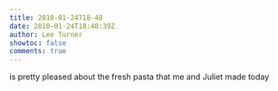```yaml
---
title: 2010-01-24T18-48
date: 2010-01-24T18:48:39Z
author: Lee Turner
showtoc: false
comments: true
---
```


is pretty pleased about the fresh pasta that me and Juliet made today

